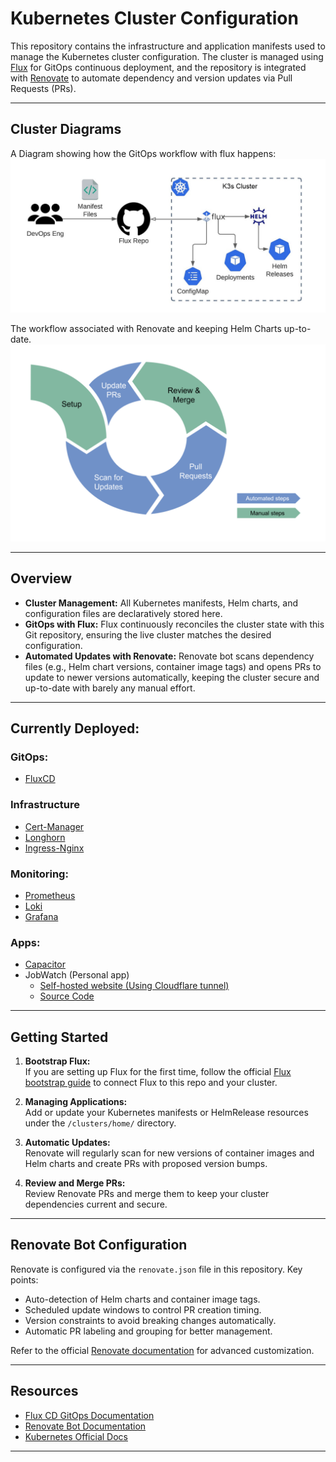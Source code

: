 # Kubernetes Cluster Configuration

This repository contains the infrastructure and application 
manifests used to manage the Kubernetes cluster configuration. The cluster 
is managed using [Flux](https://fluxcd.io/) for GitOps continuous deployment, 
and the repository is integrated with [Renovate](https://renovatebot.com/) to 
automate dependency and version updates via Pull Requests (PRs).

---

## Cluster Diagrams

A Diagram showing how the GitOps workflow with flux happens:
![Flux Diagram](https://github.com/EthanGilles/EthanGilles/blob/d3016679f036e17bf369824cf7c39a4e8a954783/homelab-diagrams/flux.png)


The workflow associated with Renovate and keeping Helm Charts up-to-date.
![Renovate Workflow](https://github.com/EthanGilles/EthanGilles/blob/761d05588b9b2809357a47e744ced8ac474b47bb/homelab-diagrams/renovate-workflow.png)

---

## Overview

- **Cluster Management:** All Kubernetes manifests, Helm charts, and configuration files 
are declaratively stored here.
- **GitOps with Flux:** Flux continuously reconciles the cluster state with 
this Git repository, ensuring the live cluster matches the desired configuration.
- **Automated Updates with Renovate:** Renovate bot scans dependency files 
(e.g., Helm chart versions, container image tags) and opens PRs to 
update to newer versions automatically, keeping the cluster secure 
and up-to-date with barely any manual effort.

---
## Currently Deployed:

### GitOps: 
- [FluxCD](https://github.com/fluxcd/flux2)

### Infrastructure
- [Cert-Manager](https://github.com/cert-manager/cert-manager)
- [Longhorn](https://github.com/longhorn/longhorn)
- [Ingress-Nginx](Nginx-Ingress)

### Monitoring:
- [Prometheus](https://github.com/prometheus-community/helm-charts)
- [Loki](https://github.com/grafana/loki)
- [Grafana](https://github.com/grafana/helm-charts)

### Apps:
- [Capacitor](https://github.com/gimlet-io/capacitor)
- JobWatch (Personal app)
    - [Self-hosted website (Using Cloudflare tunnel)](https://jobwatch.ethan-fullstack.dev/)
    - [Source Code](https://github.com/EthanGilles/job-scraper)

---

## Getting Started

1. **Bootstrap Flux:**  
   If you are setting up Flux for the first time, follow the official [Flux bootstrap guide](https://fluxcd.io/docs/installation/) to connect Flux to this repo and your cluster.

2. **Managing Applications:**  
   Add or update your Kubernetes manifests or HelmRelease resources under the `/clusters/home/` directory.

3. **Automatic Updates:**  
   Renovate will regularly scan for new versions of container images and Helm charts and create PRs with proposed version bumps.

4. **Review and Merge PRs:**  
   Review Renovate PRs and merge them to keep your cluster dependencies current and secure.

---

## Renovate Bot Configuration

Renovate is configured via the `renovate.json` file in this repository. Key points:

- Auto-detection of Helm charts and container image tags.
- Scheduled update windows to control PR creation timing.
- Version constraints to avoid breaking changes automatically.
- Automatic PR labeling and grouping for better management.

Refer to the official [Renovate documentation](https://docs.renovatebot.com/configuration-options/) for advanced customization.

---

## Resources

- [Flux CD GitOps Documentation](https://fluxcd.io/docs/)
- [Renovate Bot Documentation](https://docs.renovatebot.com/)
- [Kubernetes Official Docs](https://kubernetes.io/docs/)

---
